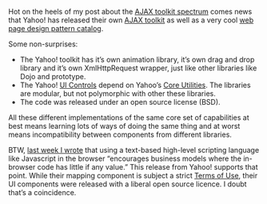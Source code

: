 Hot on the heels of my post about the [AJAX toolkit
spectrum](http://devhawk.net/2006/02/13/thoughts-on-the-ajax-toolkit-spectrum/)
comes news that Yahoo! has released their own [AJAX
toolkit](http://developer.yahoo.net/yui) as well as a very cool [web
page design pattern
catalog](http://developer.yahoo.net/ypatterns/index.php).

Some non-surprises:

-   The Yahoo! toolkit has it’s own animation library, it’s own drag and
    drop library and it’s own XmlHttpRequest wrapper, just like other
    libraries like Dojo and prototype.
-   The Yahoo! [UI Controls](http://developer.yahoo.net/yui/#elements)
    depend on Yahoo’s [Core
    Utilities](http://developer.yahoo.net/yui/#utilities). The libraries
    are modular, but not polymorphic with other these libraries.
-   The code was released under an open source license (BSD).

All these different implementations of the same core set of capabilities
at best means learning lots of ways of doing the same thing and at worst
means incompatibility between components from different libraries.

BTW, [last week I
wrote](http://devhawk.net/2006/02/02/browser-as-virtual-machine/)
that using a text-based high-level scripting language like Javascript in
the browser “encourages business models where the in-browser code has
little if any value.” This release from Yahoo! supports that point.
While their mapping component is subject a strict [Terms of
Use](http://developer.yahoo.net/maps/mapsTerms.html), their UI
components were released with a liberal open source licence. I doubt
that’s a coincidence.

